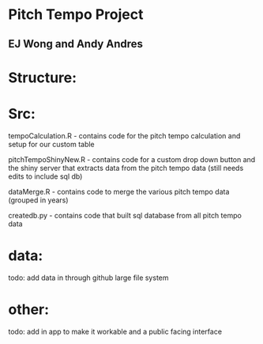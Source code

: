 # Pitch Tempo Project

## EJ Wong and Andy Andres

# Structure:

# Src:

tempoCalculation.R - contains code for the pitch tempo calculation and setup for our custom table

pitchTempoShinyNew.R - contains code for a custom drop down button and the shiny server that extracts data from the pitch tempo data (still needs edits to include sql db)

dataMerge.R - contains code to merge the various pitch tempo data (grouped in years)

createdb.py - contains code that built sql database from all pitch tempo data

# data:

todo: add data in through github large file system

# other: 

todo: add in app to make it workable and a public facing interface
